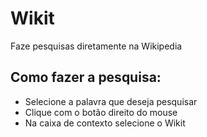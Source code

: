 # Wikit
Faze pesquisas diretamente na Wikipedia

## Como fazer a pesquisa:

* Selecione a palavra que deseja pesquisar
* Clique com o botão direito do mouse
* Na caixa de contexto selecione o Wikit

